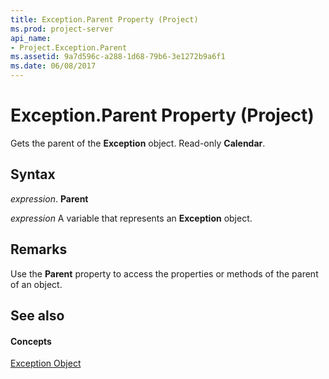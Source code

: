 ```yaml
---
title: Exception.Parent Property (Project)
ms.prod: project-server
api_name:
- Project.Exception.Parent
ms.assetid: 9a7d596c-a288-1d68-79b6-3e1272b9a6f1
ms.date: 06/08/2017
---
```



# Exception.Parent Property (Project)

Gets the parent of the **Exception** object. Read-only **Calendar**.


## Syntax

 _expression_. **Parent**

 _expression_ A variable that represents an **Exception** object.


## Remarks

Use the **Parent** property to access the properties or methods of the parent of an object.


## See also


#### Concepts


[Exception Object](exception-object-project.md)
